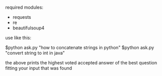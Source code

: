 required modules:
- requests
- re
- beautifulsoup4

use like this:

$python ask.py "how to concatenate strings in python"
$python ask.py "convert string to int in java"

the above prints the highest voted accepted answer of the best question fitting your input that was found
